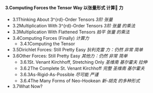 #### 3.Computing Forces the Tensor Way 以张量形式 计算🧮 力
- 3.1Thinking About 3^{rd}-Order Tensors _3阶 张量_
- 3.2Multiplication With 3^{rd}-Order Tensors _3阶 张量 的乘法_
- 3.3Multiplication With Flattened Tensors _拍平 张量 的乘法_
- 3.4Computing Forces (Finally) _计算力_
  - 3.4.1Computing the Tensor
- 3.5Dirichlet Forces: Still Pretty Easy _狄利克雷 力：仍然 非常 简单_
- 3.6Other Forces: Still Pretty Easy _其他力：仍然 非常 简单_
  - 3.6.1St. Venant Kirchhoff, Stretching Only _圣维南 基尔霍夫 拉伸_
  - 3.6.2The Complete St. Venant Kirchhoff _完整 圣维南 基尔霍夫_
  - 3.6.3As-Rigid-As-Possible _尽可能 严谨_
  - 3.6.4The Many Forms of Neo-Hookean _新-胡克 的多种形式_
- 3.7What Now? 
